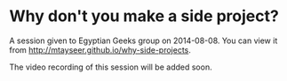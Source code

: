 # Why don't you make a side project?

A session given to Egyptian Geeks group on 2014-08-08. You can view it from http://mtayseer.github.io/why-side-projects.

The video recording of this session will be added soon.